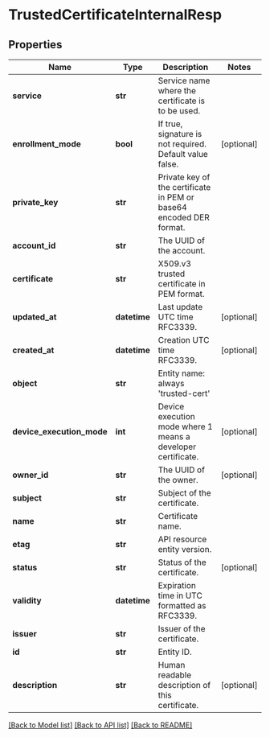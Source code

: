 # TrustedCertificateInternalResp

## Properties
Name | Type | Description | Notes
------------ | ------------- | ------------- | -------------
**service** | **str** | Service name where the certificate is to be used. | 
**enrollment_mode** | **bool** | If true, signature is not required. Default value false. | [optional] 
**private_key** | **str** | Private key of the certificate in PEM or base64 encoded DER format. | 
**account_id** | **str** | The UUID of the account. | 
**certificate** | **str** | X509.v3 trusted certificate in PEM format. | 
**updated_at** | **datetime** | Last update UTC time RFC3339. | [optional] 
**created_at** | **datetime** | Creation UTC time RFC3339. | [optional] 
**object** | **str** | Entity name: always &#39;trusted-cert&#39; | 
**device_execution_mode** | **int** | Device execution mode where 1 means a developer certificate. | [optional] 
**owner_id** | **str** | The UUID of the owner. | [optional] 
**subject** | **str** | Subject of the certificate. | 
**name** | **str** | Certificate name. | 
**etag** | **str** | API resource entity version. | 
**status** | **str** | Status of the certificate. | [optional] 
**validity** | **datetime** | Expiration time in UTC formatted as RFC3339. | 
**issuer** | **str** | Issuer of the certificate. | 
**id** | **str** | Entity ID. | 
**description** | **str** | Human readable description of this certificate. | [optional] 

[[Back to Model list]](../README.md#documentation-for-models) [[Back to API list]](../README.md#documentation-for-api-endpoints) [[Back to README]](../README.md)


